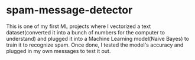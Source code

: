 # spam-message-detector

This is one of my first ML projects where I vectorized a text dataset(converted it into a bunch of numbers for the computer to understand) and plugged it into a Machine Learning model(Naive Bayes) to train it to recognize spam. Once done, I tested the model's accuracy and plugged in my own messages to test it out.
